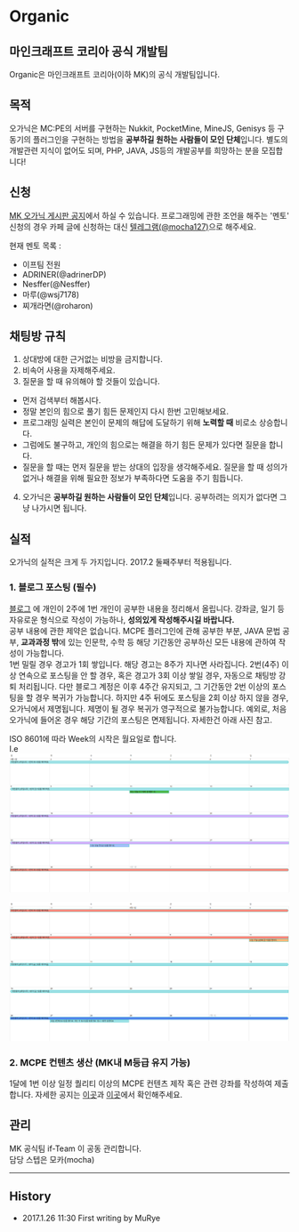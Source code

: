# Organic
## 마인크래프트 코리아 공식 개발팀
Organic은 마인크래프트 코리아(이하 MK)의 공식 개발팀입니다.

## 목적
오가닉은 MC:PE의 서버를 구현하는 Nukkit, PocketMine, MineJS, Genisys 등 구동기의 플러그인을 구현하는 방법을 **공부하길 원하는 사람들이 모인 단체**입니다. 별도의 개발관련 지식이 없어도 되며, PHP, JAVA, JS등의 개발공부를 희망하는 분을 모집합니다!

## 신청
[MK 오가닉 게시판 공지](http://cafe.naver.com/minecraftpe/2576820)에서 하실 수 있습니다.
프로그래밍에 관한 조언을 해주는 '멘토' 신청의 경우 카페 글에 신청하는 대신 [텔레그램(@mocha127)](https://t.me/mocha127)으로 해주세요.

현재 멘토 목록 :
 - 이프팀 전원
 - ADRINER(@adrinerDP)
 - Nesffer(@Nesffer)
 - 마루(@wsj7178)
 - 찌개라면(@roharon)

## 채팅방 규칙
1. 상대방에 대한 근거없는 비방을 금지합니다.
2. 비속어 사용을 자제해주세요.
3. 질문을 할 때 유의해야 할 것들이 있습니다.
 - 먼저 검색부터 해봅시다.
 - 정말 본인의 힘으로 풀기 힘든 문제인지 다시 한번 고민해보세요.
 - 프로그래밍 실력은 본인이 문제의 해답에 도달하기 위해 **노력할 때** 비로소 상승합니다.
 - 그럼에도 불구하고, 개인의 힘으로는 해결을 하기 힘든 문제가 있다면 질문을 합니다.
 - 질문을 할 때는 먼저 질문을 받는 상대의 입장을 생각해주세요. 질문을 할 때 성의가 없거나 해결을 위해 필요한 정보가 부족하다면 도움을 주기 힘듭니다.
4. 오가닉은 **공부하길 원하는 사람들이 모인 단체**입니다. 공부하려는 의지가 없다면 그냥 나가시면 됩니다.

## 실적
오가닉의 실적은 크게 두 가지입니다.
2017.2 둘째주부터 적용됩니다.
### 1. 블로그 포스팅 (필수)
[블로그](https://organic.110e.im) 에 개인이 2주에 1번 개인이 공부한 내용을 정리해서 올립니다. 강좌글, 일기 등 자유로운 형식으로 작성이 가능하나, **성의있게 작성해주시길 바랍니다.**<br>
공부 내용에 관한 제약은 없습니다. MCPE 플러그인에 관해 공부한 부분, JAVA 문법 공부, **교과과정 밖**에 있는 인문학, 수학 등 해당 기간동안 공부하신 모든 내용에 관하여 작성이 가능합니다.<br>
1번 밀릴 경우 경고가 1회 쌓입니다. 해당 경고는 8주가 지나면 사라집니다.
2번(4주) 이상 연속으로 포스팅을 안 할 경우, 혹은 경고가 3회 이상 쌓일 경우, 자동으로 채팅방 강퇴 처리됩니다. 다만 블로그 계정은 이후 4주간 유지되고, 그 기간동안 2번 이상의 포스팅을 할 경우 복귀가 가능합니다. 하지만 4주 뒤에도 포스팅을 2회 이상 하지 않을 경우, 오가닉에서 제명됩니다. 제명이 될 경우 복귀가 영구적으로 불가능합니다.
예외로, 처음 오가닉에 들어온 경우 해당 기간의 포스팅은 면제됩니다. 자세한건 아래 사진 참고.

ISO 8601에 따라 Week의 시작은 월요일로 합니다.<br>
I.e
![1](/1.png)

![2](/2.png)

### 2. MCPE 컨텐츠 생산 (MK내 M등급 유지 가능)
1달에 1번 이상 일정 퀄리티 이상의 MCPE 컨텐츠 제작 혹은 관련 강좌를 작성하여 제출합니다.
자세한 공지는 [이곳](http://cafe.naver.com/minecraftpe/2576832)과 [이곳](http://cafe.naver.com/minecraftpe/2588896)에서 확인해주세요.

## 관리
MK 공식팀 if-Team 이 공동 관리합니다. <br>
담당 스텝은 모카(mocha)

---
## History
- 2017.1.26 11:30 First writing by MuRye
